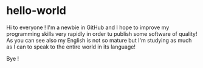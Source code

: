 # hello-world

Hi to everyone !
I'm a newbie in GitHub and I hope to improve my programming skills very rapidly in order tu publish some software of quality! As you can see also my English is not so mature but I'm studying as much as I can to speak to the entire world in its language!

Bye !
